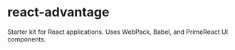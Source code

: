 # react-advantage
Starter kit for React applications. Uses WebPack, Babel, and PrimeReact UI components.
